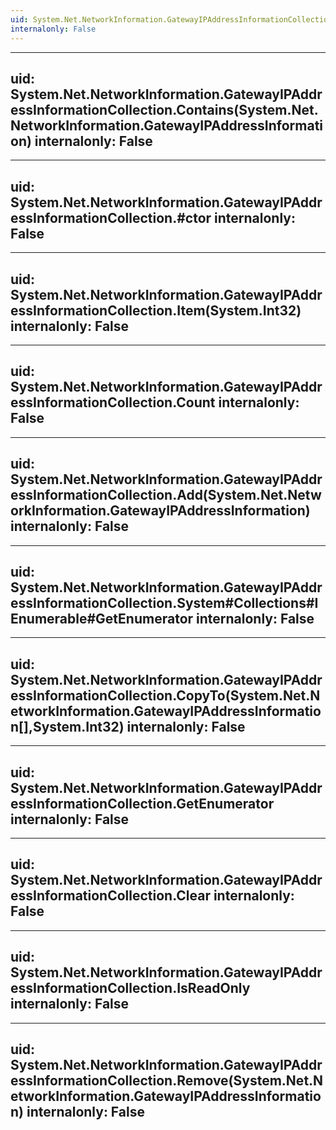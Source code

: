```yaml
---
uid: System.Net.NetworkInformation.GatewayIPAddressInformationCollection
internalonly: False
---
```


---
uid: System.Net.NetworkInformation.GatewayIPAddressInformationCollection.Contains(System.Net.NetworkInformation.GatewayIPAddressInformation)
internalonly: False
---

---
uid: System.Net.NetworkInformation.GatewayIPAddressInformationCollection.#ctor
internalonly: False
---

---
uid: System.Net.NetworkInformation.GatewayIPAddressInformationCollection.Item(System.Int32)
internalonly: False
---

---
uid: System.Net.NetworkInformation.GatewayIPAddressInformationCollection.Count
internalonly: False
---

---
uid: System.Net.NetworkInformation.GatewayIPAddressInformationCollection.Add(System.Net.NetworkInformation.GatewayIPAddressInformation)
internalonly: False
---

---
uid: System.Net.NetworkInformation.GatewayIPAddressInformationCollection.System#Collections#IEnumerable#GetEnumerator
internalonly: False
---

---
uid: System.Net.NetworkInformation.GatewayIPAddressInformationCollection.CopyTo(System.Net.NetworkInformation.GatewayIPAddressInformation[],System.Int32)
internalonly: False
---

---
uid: System.Net.NetworkInformation.GatewayIPAddressInformationCollection.GetEnumerator
internalonly: False
---

---
uid: System.Net.NetworkInformation.GatewayIPAddressInformationCollection.Clear
internalonly: False
---

---
uid: System.Net.NetworkInformation.GatewayIPAddressInformationCollection.IsReadOnly
internalonly: False
---

---
uid: System.Net.NetworkInformation.GatewayIPAddressInformationCollection.Remove(System.Net.NetworkInformation.GatewayIPAddressInformation)
internalonly: False
---
